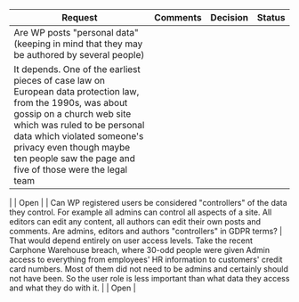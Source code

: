 | Request | Comments | Decision | Status |
| ------- | -------- | -------- | ------ |
| Are WP posts "personal data" (keeping in mind that they may be authored by several people)
| It depends. One of the earliest pieces of case law on European data protection law, from the 1990s, was about gossip on a church web site which was ruled to be personal data which violated someone's privacy even though maybe ten people saw the page and five of those were the legal team
| 
| Open |
| Can WP registered users be considered "controllers" of the data they control. For example all admins can control all aspects of a site. All editors can edit any content, all authors can edit their own posts and comments. Are admins, editors and authors "controllers" in GDPR terms?
| That would depend entirely on user access levels. Take the recent Carphone Warehouse breach, where 30-odd people were given Admin access to everything from employees' HR information to customers' credit card numbers. Most of them did not need to be admins and certainly should not have been.
So the user role is less important than what data they access and what they do with it.
| 
| Open |
